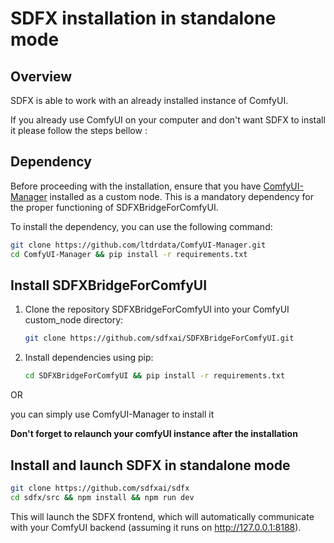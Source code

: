 # SDFX installation in standalone mode

## Overview

SDFX is able to work with an already installed instance of ComfyUI.

If you already use ComfyUI on your computer and don't want SDFX to install it
please follow the steps bellow : 

## Dependency

Before proceeding with the installation, ensure that you have [ComfyUI-Manager](https://github.com/ltdrdata/ComfyUI-Manager) installed as a custom node. This is a mandatory dependency for the proper functioning of SDFXBridgeForComfyUI.

To install the dependency, you can use the following command:

```bash
git clone https://github.com/ltdrdata/ComfyUI-Manager.git
cd ComfyUI-Manager && pip install -r requirements.txt
```

## Install SDFXBridgeForComfyUI

1. Clone the repository SDFXBridgeForComfyUI into your ComfyUI custom_node directory:
    ```bash
    git clone https://github.com/sdfxai/SDFXBridgeForComfyUI.git
    ```

2. Install dependencies using pip:
    ```bash
    cd SDFXBridgeForComfyUI && pip install -r requirements.txt
    ```
OR

you can simply use ComfyUI-Manager to install it

**Don't forget to relaunch your comfyUI instance after the installation**

## Install and launch SDFX in standalone mode 

```bash
git clone https://github.com/sdfxai/sdfx
cd sdfx/src && npm install && npm run dev
```

This will launch the SDFX frontend, which will automatically communicate with your ComfyUI backend (assuming it runs on http://127.0.0.1:8188).

